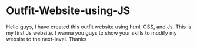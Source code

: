 # Outfit-Website-using-JS
Hello guys, I have created this outfit website using html, CSS, and Js. This is my first Js website. I wanna you guys to show your skills to modify my website to the next-level. 
Thanks
